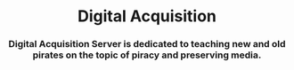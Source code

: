 <div align="center">
  <a href=https://das-drive.cyou/<img src="img/das.png" alt="DAS"></a>
   <h1 align="center">Digital Acquisition</h1>
    <h3 align="center">Digital Acquisition Server is dedicated to teaching new and old pirates on the topic of piracy and preserving media.</h3>
